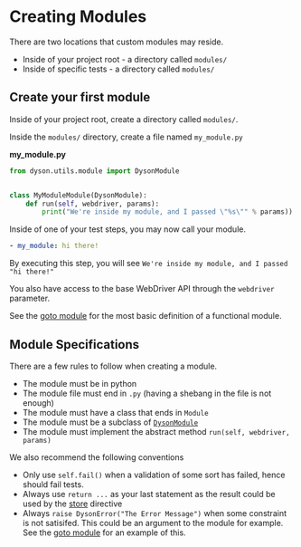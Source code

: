 Creating Modules
================

There are two locations that custom modules may reside.

- Inside of your project root - a directory called `modules/`
- Inside of specific tests - a directory called `modules/`

## Create your first module

Inside of your project root, create a directory called `modules/`.

Inside the `modules/` directory, create a file named `my_module.py`

**my_module.py**

```python
from dyson.utils.module import DysonModule


class MyModuleModule(DysonModule):
    def run(self, webdriver, params):
        print("We're inside my module, and I passed \"%s\"" % params))
```

Inside of one of your test steps, you may now call your module.

```yaml
- my_module: hi there!
```

By executing this step, you will see `We're inside my module, and I passed "hi there!"`

You also have access to the base WebDriver API through the `webdriver` parameter.

See the [goto module](https://github.com/ddavison/dyson-modules-core/blob/master/actions/goto.py) 
for the most basic definition of a functional module.

## Module Specifications

There are a few rules to follow when creating a module.

- The module must be in python
- The module file must end in `.py` (having a shebang in the file is not enough)
- The module must have a class that ends in `Module`
- The module must be a subclass of [`DysonModule`](https://github.com/ddavison/dyson/tree/master/lib/dyson/utils/module.py)
- The module must implement the abstract method `run(self, webdriver, params)`

We also recommend the following conventions

- Only use `self.fail()` when a validation of some sort has failed, hence should fail tests.
- Always use `return ...` as your last statement as the result could be
used by the [store](https://github.com/ddavison/dyson/tree/master/docs/storing_variables.md) directive
- Always `raise DysonError("The Error Message")` when some constraint is not satisifed.
This could be an argument to the module for example.  See the [goto module](https://github.com/ddavison/dyson-modules-core/blob/master/actions/goto.py#L10)
for an example of this.
